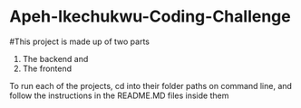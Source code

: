 # Apeh-Ikechukwu-Coding-Challenge

#This project is made up of two parts
1. The backend and
2. The frontend


To run each of the projects, cd into their folder paths on command line, and follow the instructions in the README.MD files inside them
